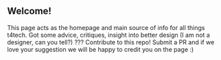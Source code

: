## Welcome!
This page acts as the homepage and main source of info for all things t4tech. Got some advice, critiques, insight into better design (I am not a designer, can you tell?) ??? Contribute to this repo! Submit a PR and if we love your suggestion we will be happy to credit you on the page :)